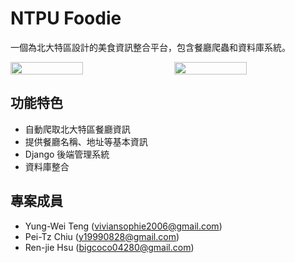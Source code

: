 # NTPU Foodie

一個為北大特區設計的美食資訊整合平台，包含餐廳爬蟲和資料庫系統。

<div style="display: flex; justify-content: space-between;">
    <img src="https://i.imgur.com/CiD8I4p.png" width="48%">
    <img src="https://i.imgur.com/QUb1stC.png" width="48%">
</div>

## 功能特色

- 自動爬取北大特區餐廳資訊
- 提供餐廳名稱、地址等基本資訊
- Django 後端管理系統
- 資料庫整合

## 專案成員

- Yung-Wei Teng (viviansophie2006@gmail.com)
- Pei-Tz Chiu (y19990828@gmail.com)
- Ren-jie Hsu (bigcoco04280@gmail.com)
